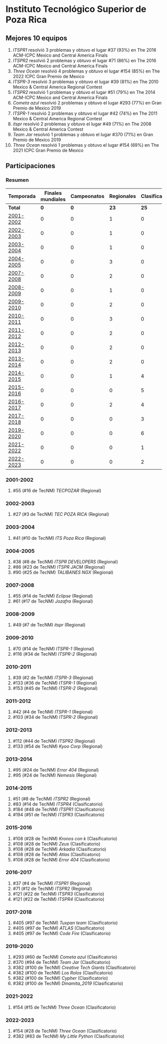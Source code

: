 # Instituto Tecnológico Superior de Poza Rica

## Mejores 10 equipos

1. _ITSPR1_ resolvió 3 problemas y obtuvo el lugar #37 (93%) en The 2016 ACM-ICPC Mexico and Central America Finals
1. _ITSPR2_ resolvió 2 problemas y obtuvo el lugar #71 (86%) en The 2016 ACM-ICPC Mexico and Central America Finals
1. _Three Ocean_ resolvió 4 problemas y obtuvo el lugar #154 (85%) en The 2022 ICPC Gran Premio de Mexico
1. _ITSPR-3_ resolvió 3 problemas y obtuvo el lugar #39 (81%) en The 2010 Mexico & Central America Regional Contest
1. _ITSPR2_ resolvió 1 problemas y obtuvo el lugar #51 (79%) en The 2014 ACM-ICPC Mexico and Central America Finals
1. _Cometa azul_ resolvió 2 problemas y obtuvo el lugar #293 (77%) en Gran Premio de Mexico 2019
1. _ITSPR-1_ resolvió 2 problemas y obtuvo el lugar #42 (74%) en The 2011 Mexico & Central America Regional Contest
1. _itspr_ resolvió 2 problemas y obtuvo el lugar #49 (71%) en The 2008 Mexico & Central America Contest
1. _Team Jar_ resolvió 1 problemas y obtuvo el lugar #370 (71%) en Gran Premio de Mexico 2019
1. _Three Ocean_ resolvió 1 problemas y obtuvo el lugar #154 (69%) en The 2021 ICPC Gran Premio de Mexico

## Participaciones

### Resumen

| Temporada | Finales mundiales | Campeonatos | Regionales | Clasificatorios | Equipos |
| --- | --- | --- | --- | --- | --- |
| **Total** | **0** | **0** | **23** | **25** | **45** |
| [2001-2002](#2001-2002) | 0 | 0 | 1 | 0 | 1 |
| [2002-2003](#2002-2003) | 0 | 0 | 1 | 0 | 1 |
| [2003-2004](#2003-2004) | 0 | 0 | 1 | 0 | 1 |
| [2004-2005](#2004-2005) | 0 | 0 | 3 | 0 | 3 |
| [2007-2008](#2007-2008) | 0 | 0 | 2 | 0 | 2 |
| [2008-2009](#2008-2009) | 0 | 0 | 1 | 0 | 1 |
| [2009-2010](#2009-2010) | 0 | 0 | 2 | 0 | 2 |
| [2010-2011](#2010-2011) | 0 | 0 | 3 | 0 | 3 |
| [2011-2012](#2011-2012) | 0 | 0 | 2 | 0 | 2 |
| [2012-2013](#2012-2013) | 0 | 0 | 2 | 0 | 2 |
| [2013-2014](#2013-2014) | 0 | 0 | 2 | 0 | 2 |
| [2014-2015](#2014-2015) | 0 | 0 | 1 | 4 | 4 |
| [2015-2016](#2015-2016) | 0 | 0 | 0 | 5 | 5 |
| [2016-2017](#2016-2017) | 0 | 0 | 2 | 4 | 4 |
| [2017-2018](#2017-2018) | 0 | 0 | 0 | 3 | 3 |
| [2019-2020](#2019-2020) | 0 | 0 | 0 | 6 | 6 |
| [2021-2022](#2021-2022) | 0 | 0 | 0 | 1 | 1 |
| [2022-2023](#2022-2023) | 0 | 0 | 0 | 2 | 2 |

### 2001-2002

1. #55 (#16 de TecNM) _TECPOZAR_ (Regional)

### 2002-2003

1. #27 (#3 de TecNM) _TEC POZA RICA_ (Regional)

### 2003-2004

1. #41 (#10 de TecNM) _ITS Poza Rica_ (Regional)

### 2004-2005

1. #38 (#8 de TecNM) _ITSPR DEVELOPERS_ (Regional)
1. #86 (#23 de TecNM) _ITSPR JACM_ (Regional)
1. #90 (#25 de TecNM) _TALIBANES NGX_ (Regional)

### 2007-2008

1. #55 (#14 de TecNM) _Eclipse_ (Regional)
1. #61 (#17 de TecNM) _Jozafra_ (Regional)

### 2008-2009

1. #49 (#7 de TecNM) _itspr_ (Regional)

### 2009-2010

1. #70 (#14 de TecNM) _ITSPR-1_ (Regional)
1. #116 (#34 de TecNM) _ITSPR-2_ (Regional)

### 2010-2011

1. #39 (#2 de TecNM) _ITSPR-3_ (Regional)
1. #133 (#36 de TecNM) _ITSPR-1_ (Regional)
1. #153 (#45 de TecNM) _ITSPR-2_ (Regional)

### 2011-2012

1. #42 (#4 de TecNM) _ITSPR-1_ (Regional)
1. #103 (#34 de TecNM) _ITSPR-2_ (Regional)

### 2012-2013

1. #112 (#44 de TecNM) _ITSPR2_ (Regional)
1. #133 (#54 de TecNM) _Kyoo Corp_ (Regional)

### 2013-2014

1. #95 (#24 de TecNM) _Error 404_ (Regional)
1. #95 (#24 de TecNM) _Nemesis_ (Regional)

### 2014-2015

1. #51 (#8 de TecNM) _ITSPR2_ (Regional)
1. #83 (#14 de TecNM) _ITSPR4_ (Clasificatorio)
1. #184 (#48 de TecNM) _ITSPR1_ (Clasificatorio)
1. #194 (#51 de TecNM) _ITSPR3_ (Clasificatorio)

### 2015-2016

1. #108 (#28 de TecNM) _Kronos con k_ (Clasificatorio)
1. #108 (#28 de TecNM) _Zeus_ (Clasificatorio)
1. #108 (#28 de TecNM) _Arkadia_ (Clasificatorio)
1. #108 (#28 de TecNM) _Atlas_ (Clasificatorio)
1. #108 (#28 de TecNM) _Error 404_ (Clasificatorio)

### 2016-2017

1. #37 (#4 de TecNM) _ITSPR1_ (Regional)
1. #71 (#12 de TecNM) _ITSPR2_ (Regional)
1. #121 (#22 de TecNM) _ITSPR3_ (Clasificatorio)
1. #121 (#22 de TecNM) _ITSPR4_ (Clasificatorio)

### 2017-2018

1. #405 (#97 de TecNM) _Tuxpan team_ (Clasificatorio)
1. #405 (#97 de TecNM) _ATLAS_ (Clasificatorio)
1. #405 (#97 de TecNM) _Code Fire_ (Clasificatorio)

### 2019-2020

1. #293 (#60 de TecNM) _Cometa azul_ (Clasificatorio)
1. #370 (#94 de TecNM) _Team Jar_ (Clasificatorio)
1. #382 (#100 de TecNM) _Creative Tech Giants_ (Clasificatorio)
1. #382 (#100 de TecNM) _Los Rolos_ (Clasificatorio)
1. #382 (#100 de TecNM) _Cypher_ (Clasificatorio)
1. #382 (#100 de TecNM) _Dinamita_2019_ (Clasificatorio)

### 2021-2022

1. #154 (#15 de TecNM) _Three Ocean_ (Clasificatorio)

### 2022-2023

1. #154 (#28 de TecNM) _Three Ocean_ (Clasificatorio)
1. #382 (#83 de TecNM) _My Little Python_ (Clasificatorio)



